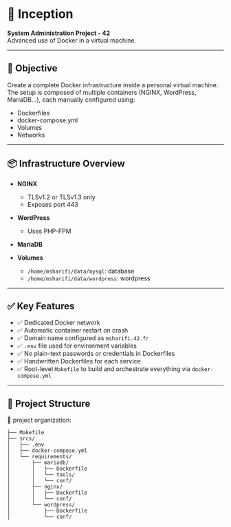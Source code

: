 # 🚀 Inception  
**System Administration Project - 42**  
Advanced use of Docker in a virtual machine.

---

## 🎯 Objective  
Create a complete Docker infrastructure inside a personal virtual machine.  
The setup is composed of multiple containers (NGINX, WordPress, MariaDB...), each manually configured using:

- Dockerfiles  
- docker-compose.yml
- Volumes  
- Networks  

---

## 📦 Infrastructure Overview  

- **NGINX**  
  - TLSv1.2 or TLSv1.3 only  
  - Exposes port 443  

- **WordPress**  
  - Uses PHP-FPM  

- **MariaDB**  

- **Volumes**  
  - `/home/msharifi/data/mysql`: database  
  - `/home/msharifi/data/wordpress`: wordpress  

---

## ✅ Key Features

- ✅ Dedicated Docker network
- ✅ Automatic container restart on crash
- ✅ Domain name configured as `msharifi.42.fr`
- ✅ `.env` file used for environment variables
- ✅ No plain-text passwords or credentials in Dockerfiles
- ✅ Handwritten Dockerfiles for each service
- ✅ Root-level `Makefile` to build and orchestrate everything via `docker-compose.yml`

---

## 📁 Project Structure


📁 project organization:

```.
├── Makefile
├── srcs/
│   ├── .env
│   ├── docker-compose.yml
│   └── requirements/
│       ├── mariadb/
│       │   ├── Dockerfile
│       │   └── tools/
│       │   └── conf/
│       ├── nginx/
│       │   ├── Dockerfile
│       │   └── conf/
│       └── wordpress/
│           ├── Dockerfile
│           └── conf/
```
